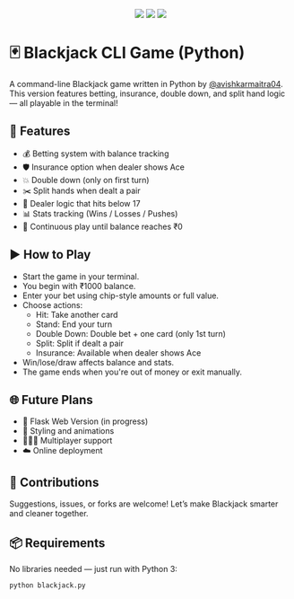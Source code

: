 <p align="center">
  <img src="https://img.shields.io/badge/Author-Avishkar%20Maitra-blue?style=flat-square" />
  <img src="https://img.shields.io/badge/Python-3.8+-yellow?style=flat-square&logo=python" />
  <img src="https://img.shields.io/github/license/avishkarmaitra04/blackjack-python?style=flat-square" />
</p>

# 🃏 Blackjack CLI Game (Python)

A command-line Blackjack game written in Python by [@avishkarmaitra04](https://github.com/avishkarmaitra04). This version features betting, insurance, double down, and split hand logic — all playable in the terminal!
## 🚀 Features

- 💰 Betting system with balance tracking
- 🛡 Insurance option when dealer shows Ace
- 💥 Double down (only on first turn)
- ✂️ Split hands when dealt a pair
- 🧠 Dealer logic that hits below 17
- 📊 Stats tracking (Wins / Losses / Pushes)
- 🔁 Continuous play until balance reaches ₹0

## ▶️ How to Play 

- Start the game in your terminal.
- You begin with ₹1000 balance.
- Enter your bet using chip-style amounts or full value.
- Choose actions:
  - Hit: Take another card
  - Stand: End your turn
  - Double Down: Double bet + one card (only 1st turn)
  - Split: Split if dealt a pair
  - Insurance: Available when dealer shows Ace
- Win/lose/draw affects balance and stats.
- The game ends when you're out of money or exit manually.

## 🌐 Future Plans

- 🔁 Flask Web Version (in progress)
- 🎨 Styling and animations
- 🧑‍🤝‍🧑 Multiplayer support
- ☁️ Online deployment

## 🤝 Contributions
Suggestions, issues, or forks are welcome!
Let’s make Blackjack smarter and cleaner together.

## 📦 Requirements

No libraries needed — just run with Python 3:

```bash
python blackjack.py
